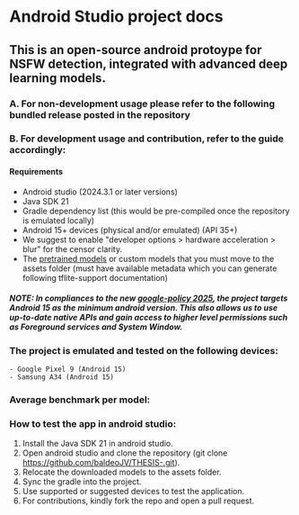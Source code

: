 # Android Studio project docs

## This is an open-source android protoype for NSFW detection, integrated with advanced deep learning models.

### A. For non-development usage please refer to the following bundled release posted in the repository

### B. For development usage and contribution, refer to the guide accordingly:

#### Requirements

-   Android studio (2024.3.1 or later versions)
-   Java SDK 21
-   Gradle dependency list (this would be pre-compiled once the repository is emulated locally)
-   Android 15+ devices (physical and/or emulated) (API 35+)
-   We suggest to enable "developer options > hardware acceleration > blur" for the censor clarity.
-   The [pretrained models](https://drive.google.com/drive/folders/1vGhCTlcZLa0jQHkNevIFI-L5dAbCEUh0?usp=sharing) or custom models that you must move to the assets folder (must have available metadata which you can generate following tflite-support documentation)

##### NOTE: In compliances to the new [google-policy 2025](https://support.google.com/googleplay/android-developer/answer/16296680?hl=en), the project targets Android 15 as the minimum android version. This also allows us to use up-to-date native APIs and gain access to higher level permissions such as Foreground services and System Window.

### The project is emulated and tested on the following devices:

    - Google Pixel 9 (Android 15)
    - Samsung A34 (Android 15)

### Average benchmark per model:

### How to test the app in android studio:

1. Install the Java SDK 21 in android studio.
2. Open android studio and clone the repository (git clone https://github.com/baldeoJV/THESIS-.git).
3. Relocate the downloaded models to the assets folder.
4. Sync the gradle into the project.
5. Use supported or suggested devices to test the application.
6. For contributions, kindly fork the repo and open a pull request.
